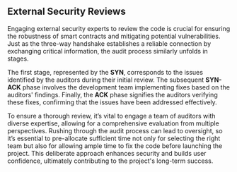 ## External Security Reviews

Engaging external security experts to review the code is crucial for ensuring the robustness of smart contracts and mitigating potential vulnerabilities. Just as the three-way handshake establishes a reliable connection by exchanging critical information, the audit process similarly unfolds in stages. 

The first stage, represented by the **SYN**, corresponds to the issues identified by the auditors during their initial review. The subsequent **SYN-ACK** phase involves the development team implementing fixes based on the auditors' findings. Finally, the **ACK** phase signifies the auditors verifying these fixes, confirming that the issues have been addressed effectively. 

To ensure a thorough review, it’s vital to engage a team of auditors with diverse expertise, allowing for a comprehensive evaluation from multiple perspectives. Rushing through the audit process can lead to oversight, so it’s essential to pre-allocate sufficient time not only for selecting the right team but also for allowing ample time to fix the code before launching the project. This deliberate approach enhances security and builds user confidence, ultimately contributing to the project's long-term success.